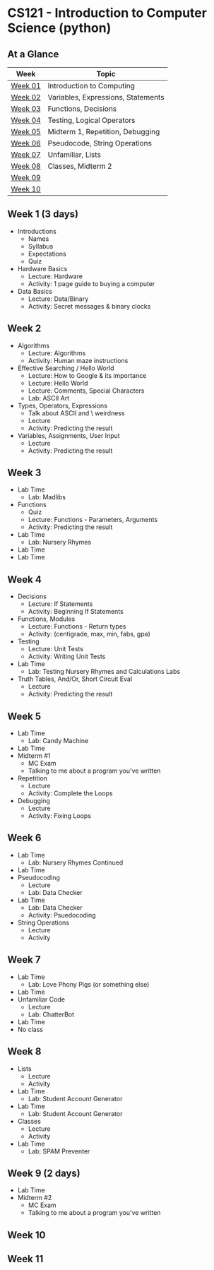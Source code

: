 # CS121 - Introduction to Computer Science (python)

## At a Glance

| Week                | Topic
|---------------------|-----------------------------------------
| [Week 01](#week-1)  | Introduction to Computing
| [Week 02](#week-2)  | Variables, Expressions, Statements
| [Week 03](#week-3)  | Functions, Decisions
| [Week 04](#week-4)  | Testing, Logical Operators
| [Week 05](#week-5)  | Midterm 1, Repetition, Debugging
| [Week 06](#week-6)  | Pseudocode, String Operations
| [Week 07](#week-7)  | Unfamiliar, Lists
| [Week 08](#week-8)  | Classes, Midterm 2
| [Week 09](#week-9)  |
| [Week 10](#week-10) |

## Week 1 (3 days)
- Introductions
  + Names
  + Syllabus
  + Expectations
  + Quiz
- Hardware Basics
  + Lecture: Hardware
  + Activity: 1 page guide to buying a computer
- Data Basics
  + Lecture: Data/Binary
  + Activity: Secret messages & binary clocks

## Week 2
- Algorithms
  + Lecture: Algorithms
  + Activity: Human maze instructions
- Effective Searching / Hello World
  + Lecture: How to Google & its importance
  + Lecture: Hello World
  + Lecture: Comments, Special Characters
  + Lab: ASCII Art
- Types, Operators, Expressions
  + Talk about ASCII and \\ weirdness
  + Lecture
  + Activity: Predicting the result
- Variables, Assignments, User Input
  + Lecture
  + Activity: Predicting the result

## Week 3
- Lab Time
  + Lab: Madlibs
- Functions
  + Quiz
  + Lecture: Functions - Parameters, Arguments
  + Activity: Predicting the result
- Lab Time
  + Lab: Nursery Rhymes
- Lab Time
- Lab Time

## Week 4
- Decisions
  + Lecture: If Statements
  + Activity: Beginning If Statements
- Functions, Modules
  + Lecture: Functions - Return types
  + Activity: (centigrade, max, min, fabs, gpa)
- Testing
  + Lecture: Unit Tests
  + Activity: Writing Unit Tests
- Lab Time
  + Lab: Testing Nursery Rhymes and Calculations Labs
- Truth Tables, And/Or, Short Circuit Eval
  + Lecture
  + Activity: Predicting the result

## Week 5
- Lab Time
  + Lab: Candy Machine
- Lab Time
- Midterm \#1
  + MC Exam
  + Talking to me about a program you've written
- Repetition
  + Lecture
  + Activity: Complete the Loops
- Debugging
  + Lecture
  + Activity: Fixing Loops

## Week 6
- Lab Time
  + Lab: Nursery Rhymes Continued
- Lab Time
- Pseudocoding
  + Lecture
  + Lab: Data Checker
- Lab Time
  + Lab: Data Checker
  + Activity: Psuedocoding
- String Operations
  + Lecture
  + Activity

## Week 7
- Lab Time
  + Lab: Love Phony Pigs (or something else)
- Lab Time
- Unfamiliar Code
  + Lecture
  + Lab: ChatterBot
- Lab Time
- No class

## Week 8
- Lists
  + Lecture
  + Activity
- Lab Time
  + Lab: Student Account Generator
- Lab Time
  + Lab: Student Account Generator
- Classes
  + Lecture
  + Activity
- Lab Time
  + Lab: SPAM Preventer

## Week 9 (2 days)
- Lab Time
- Midterm \#2
  + MC Exam
  + Talking to me about a program you've written

## Week 10

## Week 11
